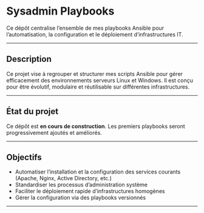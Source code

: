 # Sysadmin Playbooks

Ce dépôt centralise l’ensemble de mes playbooks Ansible pour l’automatisation, la configuration et le déploiement d’infrastructures IT.

---

## Description

Ce projet vise à regrouper et structurer mes scripts Ansible pour gérer efficacement des environnements serveurs Linux et Windows. Il est conçu pour être évolutif, modulaire et réutilisable sur différentes infrastructures.

---

## État du projet

Ce dépôt est **en cours de construction**. Les premiers playbooks seront progressivement ajoutés et améliorés.

---

## Objectifs

- Automatiser l’installation et la configuration des services courants (Apache, Nginx, Active Directory, etc.)  
- Standardiser les processus d’administration système  
- Faciliter le déploiement rapide d’infrastructures homogènes  
- Gérer la configuration via des playbooks versionnés

---
